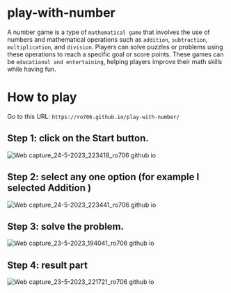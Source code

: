# play-with-number

A number game is a type of `mathematical game` that involves the use of numbers and mathematical operations such as `addition`, `subtraction`, `multiplication`, and `division`.
Players can solve puzzles or problems using these operations to reach a specific goal or score points. 
These games can be `educational and entertaining`, helping players improve their math skills while having fun.

# How to play 
Go to this URL: 
`https://ro706.github.io/play-with-number/` <br>
<h2>Step 1: click on the Start button.</h2>

![Web capture_24-5-2023_223418_ro706 github io](https://github.com/Ro706/play-with-number/assets/60247178/aebd79f6-fb6e-4f46-a8ab-3b5c53324493)

<h2>Step 2: select any one option (for example I selected Addition )</h2>

![Web capture_24-5-2023_223441_ro706 github io](https://github.com/Ro706/play-with-number/assets/60247178/852adcf1-cd53-4c0b-adad-9c3c4ff1cbf9)

<h2>Step 3: solve the problem.</h2>

![Web capture_23-5-2023_194041_ro706 github io](https://github.com/Ro706/play-with-number/assets/60247178/cc9ca3aa-3803-4407-bc39-e87d540d44f2)

<h2>Step 4: result part </h2>

![Web capture_23-5-2023_221721_ro706 github io](https://github.com/Ro706/play-with-number/assets/60247178/709f5e16-a30a-4322-910c-058ac9eda033)
